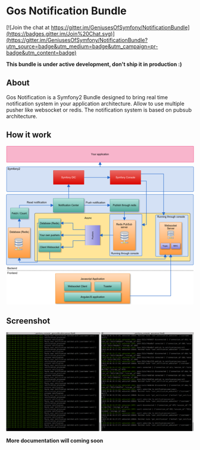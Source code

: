 Gos Notification Bundle
=====================

[![Join the chat at https://gitter.im/GeniusesOfSymfony/NotificationBundle](https://badges.gitter.im/Join%20Chat.svg)](https://gitter.im/GeniusesOfSymfony/NotificationBundle?utm_source=badge&utm_medium=badge&utm_campaign=pr-badge&utm_content=badge)

**This bundle is under active development, don't ship it in production :)**

About
--------------
Gos Notification is a Symfony2 Bundle designed to bring real time notification system in your application architecture.
Allow to use multiple pusher like websocket or redis. The notification system is based on pubsub architecture.

How it work
-----------
 
![diagram.png](diagram.png)

Screenshot
----------

![screen.png](screen.png)


**More documentation will coming soon** 
